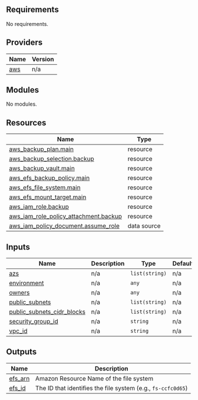 ## Requirements

No requirements.

## Providers

| Name | Version |
|------|---------|
| <a name="provider_aws"></a> [aws](#provider\_aws) | n/a |

## Modules

No modules.

## Resources

| Name | Type |
|------|------|
| [aws_backup_plan.main](https://registry.terraform.io/providers/hashicorp/aws/latest/docs/resources/backup_plan) | resource |
| [aws_backup_selection.backup](https://registry.terraform.io/providers/hashicorp/aws/latest/docs/resources/backup_selection) | resource |
| [aws_backup_vault.main](https://registry.terraform.io/providers/hashicorp/aws/latest/docs/resources/backup_vault) | resource |
| [aws_efs_backup_policy.main](https://registry.terraform.io/providers/hashicorp/aws/latest/docs/resources/efs_backup_policy) | resource |
| [aws_efs_file_system.main](https://registry.terraform.io/providers/hashicorp/aws/latest/docs/resources/efs_file_system) | resource |
| [aws_efs_mount_target.main](https://registry.terraform.io/providers/hashicorp/aws/latest/docs/resources/efs_mount_target) | resource |
| [aws_iam_role.backup](https://registry.terraform.io/providers/hashicorp/aws/latest/docs/resources/iam_role) | resource |
| [aws_iam_role_policy_attachment.backup](https://registry.terraform.io/providers/hashicorp/aws/latest/docs/resources/iam_role_policy_attachment) | resource |
| [aws_iam_policy_document.assume_role](https://registry.terraform.io/providers/hashicorp/aws/latest/docs/data-sources/iam_policy_document) | data source |

## Inputs

| Name | Description | Type | Default | Required |
|------|-------------|------|---------|:--------:|
| <a name="input_azs"></a> [azs](#input\_azs) | n/a | `list(string)` | n/a | yes |
| <a name="input_environment"></a> [environment](#input\_environment) | n/a | `any` | n/a | yes |
| <a name="input_owners"></a> [owners](#input\_owners) | n/a | `any` | n/a | yes |
| <a name="input_public_subnets"></a> [public\_subnets](#input\_public\_subnets) | n/a | `list(string)` | n/a | yes |
| <a name="input_public_subnets_cidr_blocks"></a> [public\_subnets\_cidr\_blocks](#input\_public\_subnets\_cidr\_blocks) | n/a | `list(string)` | n/a | yes |
| <a name="input_security_group_id"></a> [security\_group\_id](#input\_security\_group\_id) | n/a | `string` | n/a | yes |
| <a name="input_vpc_id"></a> [vpc\_id](#input\_vpc\_id) | n/a | `string` | n/a | yes |

## Outputs

| Name | Description |
|------|-------------|
| <a name="output_efs_arn"></a> [efs\_arn](#output\_efs\_arn) | Amazon Resource Name of the file system |
| <a name="output_efs_id"></a> [efs\_id](#output\_efs\_id) | The ID that identifies the file system (e.g., `fs-ccfc0d65`) |
